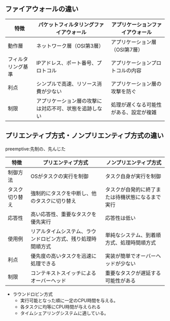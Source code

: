 ## ファイアウォールの違い


| 特徴                        | パケットフィルタリングファイアウォール      | アプリケーションファイアウォール        |
|-----------------------------|------------------------------------|---------------------------------|
| 動作層                  | ネットワーク層（OSI第3層）         | アプリケーション層（OSI第7層） |
| フィルタリング基準      | IPアドレス、ポート番号、プロトコル | アプリケーションプロトコルの内容 |
| 利点                    | シンプルで高速、リソース消費が少ない | アプリケーション層の攻撃を防ぐ   |
| 制限                    | アプリケーション層の攻撃には対応不可、状態を追跡しない | 処理が遅くなる可能性がある、設定が複雑     |


## プリエンティブ方式・ノンプリエンティブ方式の違い

preemptive:先制の、先んじた

| 特徴            | プリエンティブ方式                           | ノンプリエンティブ方式                     |
|-----------------|---------------------------------------------|-------------------------------------------|
| 制御方法    | OSがタスクの実行を制御 | タスク自身が実行を制御                |
| タスク切り替え | 強制的にタスクを中断し、他のタスクに切り替え | タスクが自発的に終了または待機状態になるまで実行 |
| 応答性      | 高い応答性、重要なタスクを優先実行   | 応答性は低い              |
| 使用例      | リアルタイムシステム、ラウンドロビン方式、残り処理時間順方式    | 単純なシステム、到着順方式、処理時間順方式   |
| 利点        | 優先度の高いタスクを迅速に処理できる       | 実装が簡単でオーバーヘッドが少ない       |
| 制限        | コンテキストスイッチによるオーバーヘッド   | 重要なタスクが遅延する可能性がある       |

- ラウンドロビン方式
  - 実行可能となった順に一定のCPU時間を与える。
  - 各タスクに均等にCPU時間が与えられる
  - タイムシェアリングシステムに適している。
